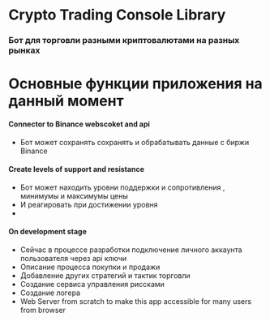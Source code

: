 # Crypto Trading Console Library

### Бот для торговли разными криптовалютами на разных рынках

# Основные функции приложения на данный момент
#### Connector to Binance webscoket and api
+ Бот может сохранять сохранять и обрабатывать данные с биржи Binance

#### Create levels of support and resistance
+ Бот может находить уровни поддержки и сопротивления , минимумы и максимумы цены 
+ И реагировать при достижении уровня
+ 
#### On development stage
+ Сейчас в процессе разработки подключение личного аккаунта пользователя через api ключи 
+ Описание процесса покупки и продажи 
+ Добавление других стратегий и тактик торговли
+ Создание сервиса управления риссками
+ Создание логера
+ Web Server from scratch to make this app accessible for many users from browser
